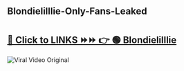
 ## Blondielilllie-Only-Fans-Leaked

# <h2><a href="https://clipsfans.com/Blondielilllie&ref=git">🔗 Click to LINKS ⏩⏩ 👉 🟢 Blondielilllie </a></h2>

<a href="https://clipsfans.com/Blondielilllie&ref=git" rel="nofollow" data-target="animated-image.originalLink"><img src="https://i.ibb.co.com/xMMVF88/686577567.gif" alt="Viral Video Original" style="max-width: 100%; display: inline-block;" data-target="animated-image.originalImage"></a>
